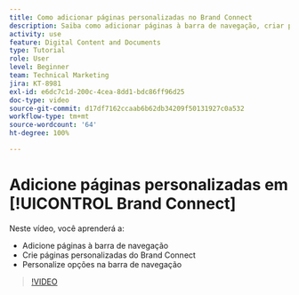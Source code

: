```yaml
---
title: Como adicionar páginas personalizadas no Brand Connect
description: Saiba como adicionar páginas à barra de navegação, criar páginas personalizadas e personalizar opções na barra de navegação no Brand Connect para [!UICONTROL Workfront DAM].
activity: use
feature: Digital Content and Documents
type: Tutorial
role: User
level: Beginner
team: Technical Marketing
jira: KT-8981
exl-id: e6dc7c1d-200c-4cea-8dd1-bdc86ff96d25
doc-type: video
source-git-commit: d17df7162ccaab6b62db34209f50131927c0a532
workflow-type: tm+mt
source-wordcount: '64'
ht-degree: 100%

---
```


# Adicione páginas personalizadas em [!UICONTROL Brand Connect]

Neste vídeo, você aprenderá a:

* Adicione páginas à barra de navegação
* Crie páginas personalizadas do Brand Connect
* Personalize opções na barra de navegação

>[!VIDEO](https://video.tv.adobe.com/v/335243/?quality=12&learn=on&enablevpops)
